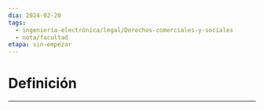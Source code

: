 ```yaml
---
dia: 2024-02-20
tags:
  - ingeniería-electrónica/legal/Derechos-comerciales-y-sociales
  - nota/facultad
etapa: sin-empezar
---
```

# Definición
---
